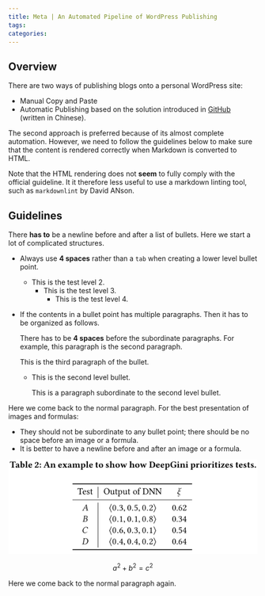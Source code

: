 ```yaml
---
title: Meta | An Automated Pipeline of WordPress Publishing
tags: 
categories:
---
```


## Overview

There are two ways of publishing blogs onto a personal WordPress site:

- Manual Copy and Paste
- Automatic Publishing based on the solution introduced in [GitHub](https://github.com/zhaoolee/WordPressXMLRPCTools) (written in Chinese).

The second approach is preferred because of its almost complete automation. However, we need to follow the guidelines below to make sure that the content is rendered correctly when Markdown is converted to HTML.

Note that the HTML rendering does not **seem** to fully comply with the official guideline. It it therefore less useful to use a markdown linting tool, such as `markdownlint` by David ANson.

## Guidelines

There **has to** be a newline before and after a list of bullets. Here we start a lot of complicated structures.

- Always use **4 spaces** rather than a `tab` when creating a lower level bullet point.
    - This is the test level 2.
        - This is the test level 3.
            - This is the test level 4.
- If the contents in a bullet point has multiple paragraphs. Then it has to be organized as follows.
  
    There has to be **4 spaces** before the subordinate paragraphs. For example, this paragraph is the second paragraph.

    This is the third paragraph of the bullet.
    
    - This is the second level bullet.
        
		This is a paragraph subordinate to the second level bullet.

Here we come back to the normal paragraph. For the best presentation of images and formulas:

- They should not be subordinate to any bullet point; there should be no space before an image or a formula.
- It is better to have a newline before and after an image or a formula.

![](https://raw.githubusercontent.com/guanqun-yang/remote-images/master/2023/08/upgit_20230827_1693175262.png)

$$
a^2 + b^2 = c^2
$$

Here we come back to the normal paragraph again.
